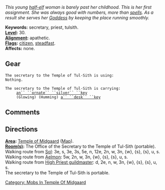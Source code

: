 *This young [half-elf](Half-Elves.md "wikilink") woman is barely past
her childhood. This is her first assignment. She was always good with
numbers, more than [spells](:Category:_Spells.md "wikilink"). As a
result she serves her
[Goddess](:Category:_Gods_And_Goddesses.md "wikilink") by keeping the
place running smoothly.*

**Keywords:** secretary, priest, tulsith.  
**[Level](Level.md "wikilink"):** 30.  
**[Alignment](Alignment.md "wikilink"):** apathetic.  
**[Flags](:Category:_Mob_Types.md "wikilink"):**
[citizen](Citizen_Mobs.md "wikilink"),
[steadfast](Sentinel_Mobs.md "wikilink").  
**Affects:** none.  

## Gear

`The secretary to the Temple of Tul-Sith is using:`  
`Nothing.`

`The secretary to the Temple of Tul-Sith is carrying:`  
`     `[`an`` ``ornate`` ``silver`` ``key`](Ornate_Silver_Key.md "wikilink")  
`     (Glowing) (Humming) `[`a`` ``desk`` ``key`](Desk_Key.md "wikilink")

## Comments

## Directions

**[Area](:Category:_Areas.md "wikilink"):** [Temple of
Midgaard](:Category:_Temple_Of_Midgaard.md "wikilink")
([Map](Temple_Of_Midgaard_Map.md "wikilink")).  
**[Room(s)](:Category:_Rooms.md "wikilink"):** The Office of the
Secretary to the Temple of Tul-Sith (portable).  
Walking route from [Sol](Sol.md "wikilink"): 3e, s, 3e, 3s, 5e, n, 12e,
2n, w, 3n, {w}, {s}, {s}, u, s.  
Walking route from [Aelmon](Aelmon.md "wikilink"): 5w, 2n, w, 3n, {w},
{s}, {s}, u, s.  
Walking route from [High Priest
guildmaster](Guildmaster_(cleric).md "wikilink"): d, 2e, n, w, 3n, {w},
{s}, {s}, u, s.  
The secretary to the Temple of Tul-Sith is portable.  

[Category: Mobs In Temple Of
Midgaard](Category:_Mobs_In_Temple_Of_Midgaard "wikilink")

